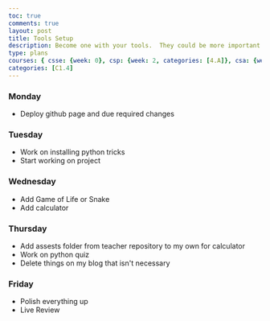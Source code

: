 ```yaml
---
toc: true
comments: true
layout: post
title: Tools Setup
description: Become one with your tools.  They could be more important than code, code, coding.
type: plans
courses: { csse: {week: 0}, csp: {week: 2, categories: [4.A]}, csa: {week: 0} }
categories: [C1.4]
---
```


### Monday
- Deploy github page and due required changes
### Tuesday
- Work on installing python tricks
- Start working on project
### Wednesday 
- Add Game of Life or Snake
- Add calculator
### Thursday
- Add assests folder from teacher repository to my own for calculator
- Work on python quiz
- Delete things on my blog that isn't necessary
### Friday
- Polish everything up
- Live Review
